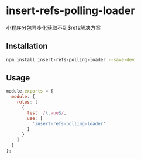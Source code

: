 # insert-refs-polling-loader

小程序分包异步化获取不到$refs解决方案


## Installation

```sh
npm install insert-refs-polling-loader --save-dev
```
## Usage
```js
module.exports = {
  module: {
    rules: [
      {
        test: /\.vue$/,
        use: [
          'insert-refs-polling-loader'
        ]
      }
    ]
  }
};
```

